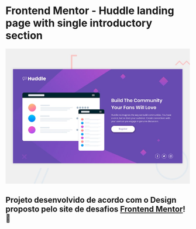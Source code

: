 # Frontend Mentor - Huddle landing page with single introductory section

![Design preview for the Huddle landing page with single introductory section](./design/desktop-preview.jpg)

## Projeto desenvolvido de acordo com o Design proposto pelo site de desafios [Frontend Mentor](https://www.frontendmentor.io/)! 👋